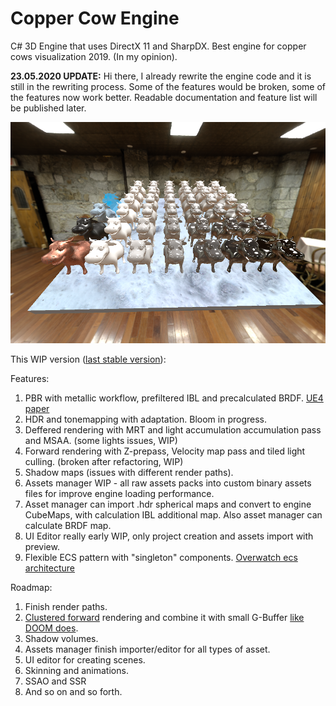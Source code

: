 # Copper Cow Engine
C# 3D Engine that uses DirectX 11 and SharpDX.
Best engine for copper cows visualization 2019. (In my opinion).

<b>23.05.2020 UPDATE:</b> Hi there, I already rewrite the engine code and it is still in the rewriting process. Some of the features would be broken, some of the features now work better. Readable documentation and feature list will be published later.

![screenshot1](https://github.com/AlexanderKub/CopperCowEngine/raw/master/Branding/Screenshots/ScreenshotPBR.png)

This WIP version ([last stable version](https://github.com/AlexanderKub/CopperCowEngine/tree/855c8236615f03e8fb036c2fc57a4b127f5073ab)):

Features:
1) PBR with metallic workflow, prefiltered IBL and precalculated BRDF. [UE4 paper](https://cdn2.unrealengine.com/Resources/files/2013SiggraphPresentationsNotes-26915738.pdf)
2) HDR and tonemapping with adaptation. Bloom in progress.
3) Deffered rendering with MRT and light accumulation accumulation pass and MSAA. (some lights issues, WIP)
4) Forward rendering with Z-prepass, Velocity map pass and tiled light culling. (broken after refactoring, WIP)
5) Shadow maps (issues with different render paths).
6) Assets manager WIP - all raw assets packs into custom binary assets files for improve engine loading performance.
7) Asset manager can import .hdr spherical maps and convert to engine CubeMaps, with calculation IBL additional map. Also asset manager can calculate BRDF map.
8) UI Editor really early WIP, only project creation and assets import with preview.
9) Flexible ECS pattern with "singleton" components. [Overwatch ecs architecture](https://www.youtube.com/watch?v=W3aieHjyNvw)

Roadmap: 
1) Finish render paths.
2) [Clustered forward](http://www.humus.name/Articles/PracticalClusteredShading.pdf) rendering and combine it with small G-Buffer [like DOOM does](http://www.adriancourreges.com/blog/2016/09/09/doom-2016-graphics-study/).
3) Shadow volumes.
4) Assets manager finish importer/editor for all types of asset.
5) UI editor for creating scenes.
6) Skinning and animations.
7) SSAO and SSR
8) And so on and so forth.
